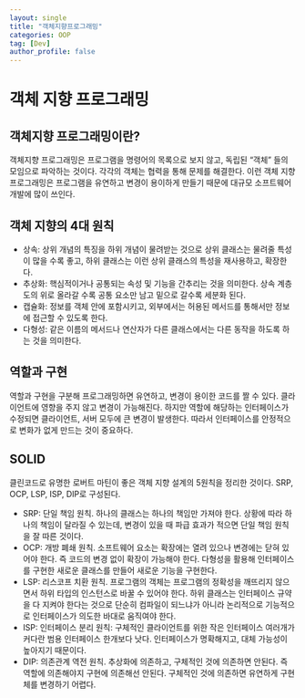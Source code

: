 ```yaml
---
layout: single
title: "객체지향프로그래밍"
categories: OOP
tag: [Dev]
author_profile: false
---
```


# 객체 지향 프로그래밍

## 객체지향 프로그래밍이란?

객체지향 프로그래밍은 프로그램을 명령어의 목록으로 보지 않고, 독립된 “객체” 들의 모임으로 파악하는 것이다. 각각의 객체는 협력을 통해 문제를 해결한다. 이런 객체 지향 프로그래밍은 프로그램을 유연하고 변경이 용이하게 만들기 때문에 대규모 소프트웨어 개발에 많이 쓰인다.

## 객체 지향의 4대 원칙

- 상속: 상위 개념의 특징을 하위 개념이 물려받는 것으로 상위 클래스는 물려줄 특성이 많을 수록 좋고, 하위 클래스는 이런 상위 클래스의 특성을 재사용하고, 확장한다.
- 추상화: 핵심적이거나 공통되는 속성 및 기능을 간추리는 것을 의미한다. 상속 계층도의 위로 올라갈 수록 공통 요소만 남고 밑으로 갈수록 세분화 된다.
- 캡슐화: 정보를 객체 안에 포함시키고, 외부에서는 허용된 메서드를 통해서만 정보에 접근할 수 있도록 한다.
- 다형성: 같은 이름의 메서드나 연산자가 다른 클래스에서는 다른 동작을 하도록 하는 것을 의미한다.

## 역할과 구현

역할과 구현을 구분해 프로그래밍하면 유연하고, 변경이 용이한 코드를 짤 수 있다. 클라이언트에 영향을 주지 않고 변경이 가능해진다. 하지만 역할에 해당하는 인터페이스가 수정되면 클라이언트, 서버 모두에 큰 변경이 발생한다. 따라서 인터페이스를 안정적으로 변화가 없게 만드는 것이 중요하다.

## SOLID

클린코드로 유명한 로버트 마틴이 좋은 객체 지향 설계의 5원칙을 정리한 것이다. SRP, OCP, LSP, ISP, DIP로 구성된다.

- SRP: 단일 책임 원칙. 하나의 클래스는 하나의 책임만 가져야 한다. 상황에 따라 하나의 책임이 달라질 수 있는데, 변경이 있을 때 파급 효과가 적으면 단일 책임 원칙을 잘 따른 것이다.
- OCP: 개방 폐쇄 원칙. 소프트웨어 요소는 확장에는 열려 있으나 변경에는 닫혀 있어야 한다. 즉 코드의 변경 없이 확장이 가능해야 한다. 다형성을 활용해 인터페이스를 구현한 새로운 클래스를 만들어 새로운 기능을 구현한다.
- LSP: 리스코프 치환 원칙. 프로그램의 객체는 프로그램의 정확성을 깨뜨리지 않으면서 하위 타입의 인스턴스로 바꿀 수 있어야 한다. 하위 클래스는 인터페이스 규약을 다 지켜야 한다는 것으로 단순히 컴파일이 되느냐가 아니라 논리적으로 기능적으로 인터페이스가 의도한 바대로 움직여야 한다.
- ISP: 인터페이스 분리 원칙: 구체적인 클라이언트를 위한 작은 인터페이스 여러개가 커다란 범용 인터페이스 한개보다 낫다. 인터페이스가 명확해지고, 대체 가능성이 높아지기 때문이다.
- DIP: 의존관계 역전 원칙. 추상화에 의존하고, 구체적인 것에 의존하면 안된다. 즉 역할에 의존해야지 구현에 의존해선 안된다. 구체적인 것에 의존하면 유연하게 구현체를 변경하기 어렵다.